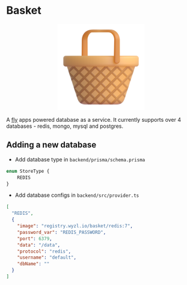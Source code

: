 # Basket

<p align="center">
    <img width="230" src="https://raw.githubusercontent.com/microsoft/fluentui-emoji/bbd3a271eaabccd429c696bd937c4a52b8b5136b/assets/Basket/3D/basket_3d.png" alt="basket emoji">
</p>

A [fly](https://fly.io/) apps powered database as a service. It currently supports over 4 databases - redis, mongo, mysql and postgres.

## Adding a new database

- Add database type in `backend/prisma/schema.prisma`

```js
enum StoreType {
    REDIS
}
```

- Add database configs in `backend/src/provider.ts`

```json
[
  "REDIS",
  {
    "image": "registry.wyzl.io/basket/redis:7",
    "password_var": "REDIS_PASSWORD",
    "port": 6379,
    "data": "/data",
    "protocol": "redis",
    "username": "default",
    "dbName": ""
  }
]
```
